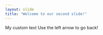 ```yaml
---
layout: slide
title: "Welcome to our second slide!"
---
```

My custom text
Use the left arrow to go back!
